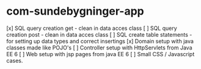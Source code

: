 # com-sundebygninger-app

[x] SQL query creation get - clean in data acces class
[ ] SQL query creation post - clean in data acces class
[ ] SQL create table statements - for setting up data types and correct insertings
[x] Domain setup with java classes made like POJO's
[ ] Controller setup with HttpServlets from Java EE 6
[ ] Web setup with jsp pages from java EE 6
[ ] Small CSS / Javascript cases.
